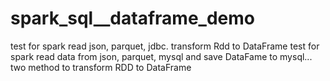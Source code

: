 # spark_sql__dataframe_demo
test for spark read json, parquet, jdbc. transform Rdd to DataFrame
test for spark read data from json, parquet, mysql and save DataFame to mysql...
two method to transform RDD to DataFrame
